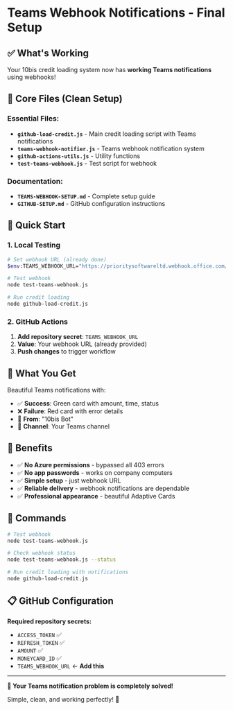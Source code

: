 # Teams Webhook Notifications - Final Setup

## ✅ What's Working

Your 10bis credit loading system now has **working Teams notifications** using webhooks!

## 📁 Core Files (Clean Setup)

### Essential Files:
- **`github-load-credit.js`** - Main credit loading script with Teams notifications
- **`teams-webhook-notifier.js`** - Teams webhook notification system
- **`github-actions-utils.js`** - Utility functions
- **`test-teams-webhook.js`** - Test script for webhook

### Documentation:
- **`TEAMS-WEBHOOK-SETUP.md`** - Complete setup guide
- **`GITHUB-SETUP.md`** - GitHub configuration instructions

## 🚀 Quick Start

### 1. Local Testing
```bash
# Set webhook URL (already done)
$env:TEAMS_WEBHOOK_URL="https://prioritysoftwareltd.webhook.office.com/webhookb2/..."

# Test webhook
node test-teams-webhook.js

# Run credit loading
node github-load-credit.js
```

### 2. GitHub Actions
1. **Add repository secret**: `TEAMS_WEBHOOK_URL`
2. **Value**: Your webhook URL (already provided)
3. **Push changes** to trigger workflow

## 📱 What You Get

Beautiful Teams notifications with:
- ✅ **Success**: Green card with amount, time, status
- ❌ **Failure**: Red card with error details
- 🤖 **From**: "10bis Bot"
- 📍 **Channel**: Your Teams channel

## 🎯 Benefits

- ✅ **No Azure permissions** - bypassed all 403 errors
- ✅ **No app passwords** - works on company computers
- ✅ **Simple setup** - just webhook URL
- ✅ **Reliable delivery** - webhook notifications are dependable
- ✅ **Professional appearance** - beautiful Adaptive Cards

## 🔧 Commands

```bash
# Test webhook
node test-teams-webhook.js

# Check webhook status
node test-teams-webhook.js --status

# Run credit loading with notifications
node github-load-credit.js
```

## 📋 GitHub Configuration

**Required repository secrets:**
- `ACCESS_TOKEN` ✅
- `REFRESH_TOKEN` ✅
- `AMOUNT` ✅
- `MONEYCARD_ID` ✅
- `TEAMS_WEBHOOK_URL` ← **Add this**

---

**🎉 Your Teams notification problem is completely solved!**

Simple, clean, and working perfectly! 🚀
